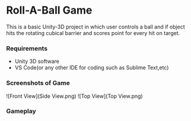 # Roll-A-Ball Game 
This is a basic Unity-3D project in which user controls a ball and if object hits the rotating cubical barrier and scores point for every hit on target.

### Requirements
- Unity 3D software
- VS Code(or any other IDE for coding such as Sublime Text,etc)

### Screenshots of Game 
![Front View](Side View.png)
![Top View](Top View.png)

### Gameplay




